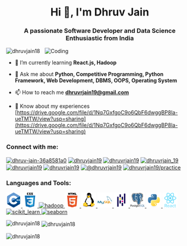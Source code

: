 <h1 align="center">Hi 👋, I'm Dhruv Jain</h1>
<h3 align="center">A passionate Software Developer and Data Science Enthusiastic from India</h3>
<img align="right" alt="Coding" width="400" src="https://cdn.dribbble.com/users/1162077/screenshots/3848914/programmer.gif">

<p align="left"> <img src="https://komarev.com/ghpvc/?username=dhruvjain18&label=Profile%20views&color=0e75b6&style=flat" alt="dhruvjain18" /> </p>

- 🌱 I’m currently learning **React.js, Hadoop**

- 💬 Ask me about **Python, Competitive Programming, Python Framework, Web Development, DBMS, OOPS, Operating System**

- 📫 How to reach me **dhruvrjain19@gmail.com**

- 📄 Know about my experiences [https://drive.google.com/file/d/1Nq7GxfgoC9o6QbF6dwggBP8la-ueTMTW/view?usp=sharing](https://drive.google.com/file/d/1Nq7GxfgoC9o6QbF6dwggBP8la-ueTMTW/view?usp=sharing)

<h3 align="left">Connect with me:</h3>
<p align="left">
<a href="https://linkedin.com/in/dhruv-jain-36a8581a0" target="blank"><img align="center" src="https://raw.githubusercontent.com/rahuldkjain/github-profile-readme-generator/master/src/images/icons/Social/linked-in-alt.svg" alt="dhruv-jain-36a8581a0" height="30" width="40" /></a>
<a href="https://kaggle.com/dhruvjain19" target="blank"><img align="center" src="https://raw.githubusercontent.com/rahuldkjain/github-profile-readme-generator/master/src/images/icons/Social/kaggle.svg" alt="dhruvjain19" height="30" width="40" /></a>
<a href="https://instagram.com/dhruvrjain19" target="blank"><img align="center" src="https://raw.githubusercontent.com/rahuldkjain/github-profile-readme-generator/master/src/images/icons/Social/instagram.svg" alt="dhruvrjain19" height="30" width="40" /></a>
<a href="https://www.codechef.com/users/dhruvrjain_19" target="blank"><img align="center" src="https://cdn.jsdelivr.net/npm/simple-icons@3.1.0/icons/codechef.svg" alt="dhruvrjain_19" height="30" width="40" /></a>
<a href="https://www.hackerrank.com/dhruvrjain19" target="blank"><img align="center" src="https://raw.githubusercontent.com/rahuldkjain/github-profile-readme-generator/master/src/images/icons/Social/hackerrank.svg" alt="dhruvrjain19" height="30" width="40" /></a>
<a href="https://www.leetcode.com/dhruvrjain19" target="blank"><img align="center" src="https://raw.githubusercontent.com/rahuldkjain/github-profile-readme-generator/master/src/images/icons/Social/leet-code.svg" alt="dhruvrjain19" height="30" width="40" /></a>
<a href="https://www.hackerearth.com/@dhruvrjain19" target="blank"><img align="center" src="https://raw.githubusercontent.com/rahuldkjain/github-profile-readme-generator/master/src/images/icons/Social/hackerearth.svg" alt="@dhruvrjain19" height="30" width="40" /></a>
<a href="https://auth.geeksforgeeks.org/user/dhruvrjain19/practice" target="blank"><img align="center" src="https://raw.githubusercontent.com/rahuldkjain/github-profile-readme-generator/master/src/images/icons/Social/geeks-for-geeks.svg" alt="dhruvrjain19/practice" height="30" width="40" /></a>
</p>

<h3 align="left">Languages and Tools:</h3>
<p align="left"> <a href="https://www.w3schools.com/cpp/" target="_blank" rel="noreferrer"> <img src="https://raw.githubusercontent.com/devicons/devicon/master/icons/cplusplus/cplusplus-original.svg" alt="cplusplus" width="40" height="40"/> </a> <a href="https://www.w3schools.com/css/" target="_blank" rel="noreferrer"> <img src="https://raw.githubusercontent.com/devicons/devicon/master/icons/css3/css3-original-wordmark.svg" alt="css3" width="40" height="40"/> </a> <a href="https://hadoop.apache.org/" target="_blank" rel="noreferrer"> <img src="https://www.vectorlogo.zone/logos/apache_hadoop/apache_hadoop-icon.svg" alt="hadoop" width="40" height="40"/> </a> <a href="https://www.w3.org/html/" target="_blank" rel="noreferrer"> <img src="https://raw.githubusercontent.com/devicons/devicon/master/icons/html5/html5-original-wordmark.svg" alt="html5" width="40" height="40"/> </a> <a href="https://www.linux.org/" target="_blank" rel="noreferrer"> <img src="https://raw.githubusercontent.com/devicons/devicon/master/icons/linux/linux-original.svg" alt="linux" width="40" height="40"/> </a> <a href="https://www.mysql.com/" target="_blank" rel="noreferrer"> <img src="https://raw.githubusercontent.com/devicons/devicon/master/icons/mysql/mysql-original-wordmark.svg" alt="mysql" width="40" height="40"/> </a> <a href="https://pandas.pydata.org/" target="_blank" rel="noreferrer"> <img src="https://raw.githubusercontent.com/devicons/devicon/2ae2a900d2f041da66e950e4d48052658d850630/icons/pandas/pandas-original.svg" alt="pandas" width="40" height="40"/> </a> <a href="https://www.postgresql.org" target="_blank" rel="noreferrer"> <img src="https://raw.githubusercontent.com/devicons/devicon/master/icons/postgresql/postgresql-original-wordmark.svg" alt="postgresql" width="40" height="40"/> </a> <a href="https://www.python.org" target="_blank" rel="noreferrer"> <img src="https://raw.githubusercontent.com/devicons/devicon/master/icons/python/python-original.svg" alt="python" width="40" height="40"/> </a> <a href="https://reactjs.org/" target="_blank" rel="noreferrer"> <img src="https://raw.githubusercontent.com/devicons/devicon/master/icons/react/react-original-wordmark.svg" alt="react" width="40" height="40"/> </a> <a href="https://scikit-learn.org/" target="_blank" rel="noreferrer"> <img src="https://upload.wikimedia.org/wikipedia/commons/0/05/Scikit_learn_logo_small.svg" alt="scikit_learn" width="40" height="40"/> </a> <a href="https://seaborn.pydata.org/" target="_blank" rel="noreferrer"> <img src="https://seaborn.pydata.org/_images/logo-mark-lightbg.svg" alt="seaborn" width="40" height="40"/> </a> </p>

<p><img align="left" src="https://github-readme-stats.vercel.app/api/top-langs?username=dhruvjain18&show_icons=true&locale=en&layout=compact" alt="dhruvjain18" /></p>

<p>&nbsp;<img align="center" src="https://github-readme-stats.vercel.app/api?username=dhruvjain18&show_icons=true&locale=en" alt="dhruvjain18" /></p>

<p><img align="center" src="https://github-readme-streak-stats.herokuapp.com/?user=dhruvjain18&" alt="dhruvjain18" /></p>
